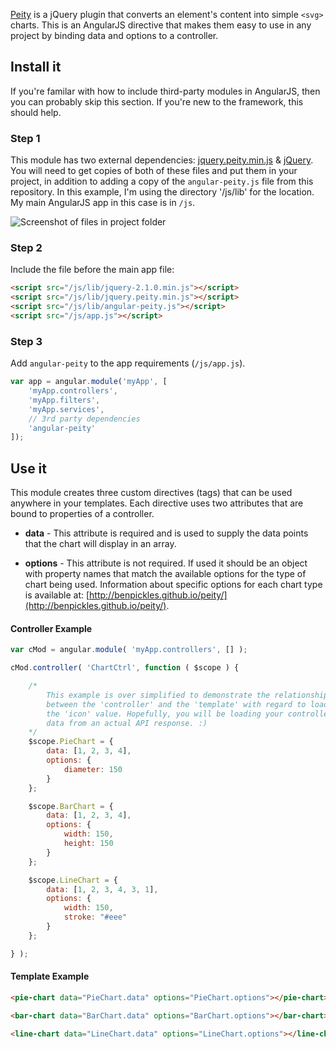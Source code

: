 [Peity](http://benpickles.github.io/peity/) is a jQuery plugin that converts an element's content into simple `<svg>` charts. This is an AngularJS directive that makes them easy to use in any project by binding data and options to a controller.

## Install it
If you're familar with how to include third-party modules in AngularJS, then you can probably skip this section. If you're new to the framework, this should help.

### Step 1
This module has two external dependencies: [jquery.peity.min.js](http://benpickles.github.io/peity/jquery.peity.min.js) & [jQuery](http://code.jquery.com/jquery-2.1.0.min.js). You will need to get copies of both of these files and put them in your project, in addition to adding a copy of the `angular-peity.js` file from this repository. In this example, I'm using the directory '/js/lib' for the location. My main AngularJS app in this case is in `/js`.

![Screenshot of files in project folder](https://raw.githubusercontent.com/projectweekend/angular-peity/master/screenshots/copy-files-into-project.png)

### Step 2
Include the file before the main app file:

~~~html
<script src="/js/lib/jquery-2.1.0.min.js"></script>
<script src="/js/lib/jquery.peity.min.js"></script>
<script src="/js/lib/angular-peity.js"></script>
<script src="/js/app.js"></script>
~~~

### Step 3
Add `angular-peity` to the app requirements (`/js/app.js`).
~~~javascript
var app = angular.module('myApp', [
    'myApp.controllers',
    'myApp.filters',
    'myApp.services',
    // 3rd party dependencies
    'angular-peity'
]);
~~~

## Use it
This module creates three custom directives (tags) that can be used anywhere in your templates. Each directive uses two attributes that are bound to properties of a controller.

* **data** - This attribute is required and is used to supply the data points that the chart will display in an array.

* **options** - This attribute is not required. If used it should be an object with property names that match the available options for the type of chart being used. Information about specific options for each chart type is available at: [http://benpickles.github.io/peity/](http://benpickles.github.io/peity/).

#### Controller Example
~~~javascript
var cMod = angular.module( 'myApp.controllers', [] );

cMod.controller( 'ChartCtrl', function ( $scope ) {

    /*
        This example is over simplified to demonstrate the relationship
        between the 'controller' and the 'template' with regard to loading
        the 'icon' value. Hopefully, you will be loading your controller with
        data from an actual API response. :)
    */
    $scope.PieChart = {
        data: [1, 2, 3, 4],
        options: {
            diameter: 150
        }
    };

    $scope.BarChart = {
        data: [1, 2, 3, 4],
        options: {
            width: 150,
            height: 150
        }
    };

    $scope.LineChart = {
        data: [1, 2, 3, 4, 3, 1],
        options: {
            width: 150,
            stroke: "#eee"
        }
    };   

} );
~~~

#### Template Example
~~~html
<pie-chart data="PieChart.data" options="PieChart.options"></pie-chart>

<bar-chart data="BarChart.data" options="BarChart.options"></bar-chart>

<line-chart data="LineChart.data" options="LineChart.options"></line-chart>
~~~

